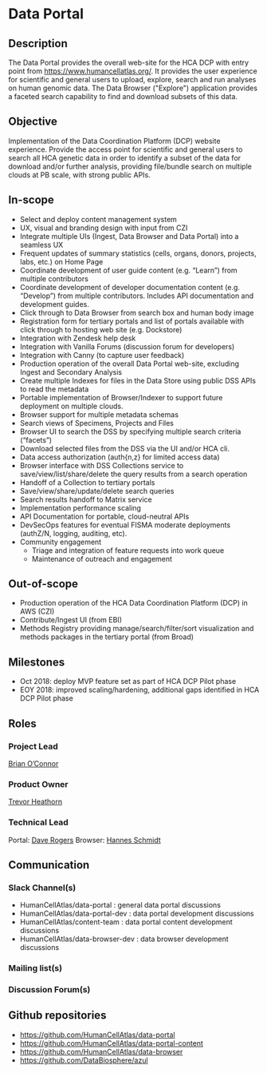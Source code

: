 # Data Portal


## Description
The Data Portal provides the overall web-site for the HCA DCP with entry point from https://www.humancellatlas.org/. It provides the user experience for scientific and general users to upload, explore, search and run analyses on human genomic data. The Data Browser ("Explore") application provides a faceted search capability to find and download subsets of this data.

## Objective
Implementation of the Data Coordination Platform (DCP) website experience. Provide the access point for scientific and general users to search all HCA genetic data in order to identify a subset of the data for download and/or further analysis, providing file/bundle search on multiple clouds at PB scale, with strong public APIs.

## In-scope
* Select and deploy content management system
* UX, visual and branding design with input from CZI
* Integrate multiple UIs (Ingest, Data Browser and Data Portal) into a seamless UX
* Frequent updates of summary statistics (cells, organs, donors, projects, labs, etc.) on Home Page
* Coordinate development of user guide content (e.g. “Learn”) from multiple contributors
* Coordinate development of developer documentation content (e.g. “Develop”) from multiple contributors. Includes API documentation and development guides.
* Click through to Data Browser from search box and human body image
* Registration form for tertiary portals and list of portals available with click through to hosting web site (e.g. Dockstore)
* Integration with Zendesk help desk
* Integration with Vanilla Forums (discussion forum for developers)
* Integration with Canny (to capture user feedback)
* Production operation of the overall Data Portal web-site, excluding Ingest and Secondary Analysis
* Create multiple Indexes for files in the Data Store using public DSS APIs to read the metadata
* Portable implementation of Browser/Indexer to support future deployment on multiple clouds.
* Browser support for multiple metadata schemas
* Search views of Specimens, Projects and Files
* Browser UI to search the DSS by specifying multiple search criteria (“facets”)
* Download selected files from the DSS via the UI and/or HCA cli.
* Data access authorization (auth{n,z} for limited access data)
* Browser interface with DSS Collections service to save/view/list/share/delete the query results from a search operation
* Handoff of a Collection to tertiary portals
* Save/view/share/update/delete search queries
* Search results handoff to Matrix service
* Implementation performance scaling
* API Documentation for portable, cloud-neutral APIs
* DevSecOps features for eventual FISMA moderate deployments (authZ/N, logging, auditing, etc).
* Community engagement
   * Triage and integration of feature requests into work queue 
   * Maintenance of outreach and engagement


## Out-of-scope
* Production operation of the HCA Data Coordination Platform (DCP) in AWS (CZI)
* Contribute/Ingest UI (from EBI)
* Methods Registry providing manage/search/filter/sort visualization and methods packages in the tertiary portal (from Broad)

## Milestones
* Oct 2018:  deploy MVP feature set as part of HCA DCP Pilot phase
* EOY 2018:  improved scaling/hardening, additional gaps identified in HCA DCP Pilot phase

## Roles

### Project Lead
[Brian O’Connor](mailto:brocono@ucsc.edu) 

### Product Owner
[Trevor Heathorn](mailto:theathor@ucsc.edu) 

### Technical Lead
Portal: [Dave Rogers](mailto:dave@clevercanary.com) 
Browser: [Hannes Schmidt](mailto:hannes@ucsc.edu)

## Communication

### Slack Channel(s)
* HumanCellAtlas/data-portal : general data portal discussions
* HumanCellAtlas/data-portal-dev : data portal development discussions
* HumanCellAtlas/content-team : data portal content development discussions
* HumanCellAtlas/data-browser-dev : data browser development discussions
### Mailing list(s)
### Discussion Forum(s)

## Github repositories
* https://github.com/HumanCellAtlas/data-portal
* https://github.com/HumanCellAtlas/data-portal-content
* https://github.com/HumanCellAtlas/data-browser
* https://github.com/DataBiosphere/azul
